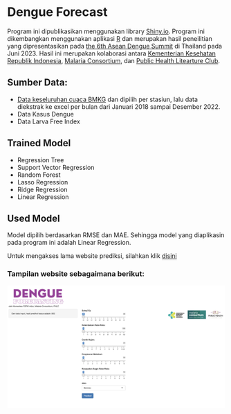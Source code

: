 # Dengue Forecast

Program ini dipublikasikan menggunakan library [Shiny.io](https://pages.github.com/](https://shiny.posit.co/)https://shiny.posit.co/).
Program ini dikembangkan menggunakan aplikasi [R](https://cran.r-project.org/) dan merupakan hasil peneilitian yang dipresentasikan pada [the 6th Asean Dengue Summit](https://www.asiadenguesummit.org/wp-content/uploads/6th-Asia-Dengue-Summit-Programme-Book.pdf) di Thailand pada Juni 2023. Hasil ini merupakan kolaborasi antara [Kementerian Kesehatan Republik Indonesia](https://www.kemkes.go.id/), [Malaria Consortium](https://www.malariaconsortium.org/where-we-work/thailand.htm), dan [Public Health Litearture Club](https://www.instagram.com/publichealth.literatureclub/).

## Sumber Data:
- [Data keseluruhan cuaca BMKG](https://dataonline.bmkg.go.id/) dan dipilih per stasiun, lalu data diekstrak ke excel per bulan dari Januari 2018 sampai Desember 2022.
- Data Kasus Dengue
- Data Larva Free Index

## Trained Model
- Regression Tree
- Support Vector Regression
- Random Forest
- Lasso Regression
- Ridge Regression
- Linear Regression

## Used Model
Model dipilih berdasarkan RMSE dan MAE. Sehingga model yang diaplikasin pada program ini adalah Linear Regression.

Untuk mengakses lama website prediksi, silahkan klik [disini](https://himhariss.shinyapps.io/PrediksiDengue/)

### Tampilan website sebagaimana berikut:
![Screenshot web](https://github.com/himharis/Prototype-Dengue-Forecast/blob/main/PrediksiDengue/www/denguedf.png)
